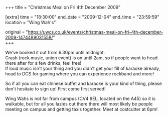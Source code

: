 +++
title = "Christmas Meal on Fri 4th December 2009"

[extra]
time = "18:30:00"
end_date = "2009-12-04"
end_time = "23:59:59"
location = "Wing Wah's"

original = "https://uwcs.co.uk/events/christmas-meal-on-fri-4th-december-2009-1474489031558/"    
+++

We've booked it out from 6.30pm until midnight.  
Crash (rock music, union event) is on until 2am, so if people want to head there after for a few drinks, feel free\!  
If loud music isn't your thing and you didn't get your fill of karaoke already, head to DCS for gaming where you can experience rockband and more\!

So if all you can eat chinese buffet and karaoke is your kind of thing, please don't hesitate to sign up\! First come first served\!

Wing Wahs is not far from campus (CV4 9EL, located on the A45) so it is walkable, but for all you lazies out there there will most likely be people meeting on campus and getting taxis together. Meet at costcutter at 6pm\!

